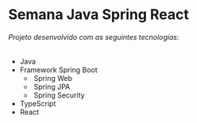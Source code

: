 # Semana Java Spring React

###### Projeto desenvolvido com as seguintes tecnologias:

- Java
- Framework Spring Boot
  - ​	Spring Web
  - ​	Spring JPA
  - ​	Spring Security
- TypeScript
- React



